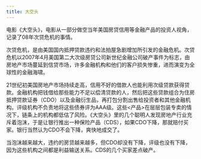 ```yaml
---
title: 大空头
---
```


电影《大空头》，电影从一部分做空当年美国房贷信用等金融产品的投资人视角，记录了08年次贷危机的事情。

次贷危机，是由美国国内抵押贷款违约和法拍屋急剧增加所引发的金融危机。次贷危机以2007年4月美国第二大次级房贷公司新世纪金融公司破产事件为标志，由房地产市场蔓延到信贷市场，许多金融机构和他们的客户损失惨重，进而演变为全球性的金融海啸。

21世纪初美国房地产市场持续走高，信用不好的借款人也能利用次级贷款获得贷款。金融机构把钱借给那些能力不足以偿清贷款的人，然后把这些贷款组合为住房抵押贷款证券（CDO）以及金融衍生品，再打包分割出售给投资者和其他金融机构。评级机构不负责地将这些债券评为AAA级。这些<产品>在层层包装专卖的情况下，链条上的机构都低估了风险。《大空头》里的几个聪明人发现房地产行业充斥着泡沫，于是让银行推出一种保险产品（CDS），如果CDO下降，那就赔付买家。银行当然认为CDO不会下降，爽快地成交了。

当泡沫越来越大，违约的房贷越来越多，但CDO却没有下降，评级也没有下降，因为这些机构之间都是利益输送关系。CDS的几个买家差点破产。
